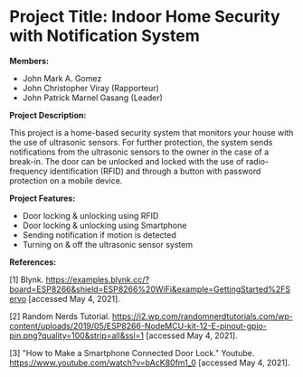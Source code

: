 

# Project Title: Indoor Home Security with Notification System

**Members:**
* John Mark A. Gomez 
* John Christopher Viray (Rapporteur)
* John Patrick Marnel Gasang (Leader)


**Project Description:**

This project is a home-based security system that monitors your house with the use of ultrasonic sensors. For further protection, the system sends notifications from the ultrasonic sensors to the owner in the case of a break-in. The door can be unlocked and locked with the use of radio-frequency identification (RFID) and through a button with password protection on a mobile device. 

**Project Features:**

* Door locking & unlocking using RFID 
* Door locking & unlocking using Smartphone 
* Sending notification if motion is detected
* Turning on & off the ultrasonic sensor system 

**References:**

[1] Blynk. https://examples.blynk.cc/?board=ESP8266&shield=ESP8266%20WiFi&example=GettingStarted%2FServo [accessed May 4, 2021].

[2] Random Nerds Tutorial. https://i2.wp.com/randomnerdtutorials.com/wp-content/uploads/2019/05/ESP8266-NodeMCU-kit-12-E-pinout-gpio-pin.png?quality=100&strip=all&ssl=1 [accessed May 4, 2021].

[3] "How to Make a Smartphone Connected Door Lock." Youtube. https://www.youtube.com/watch?v=bAcK80fm1_0 [accessed May 4, 2021].
